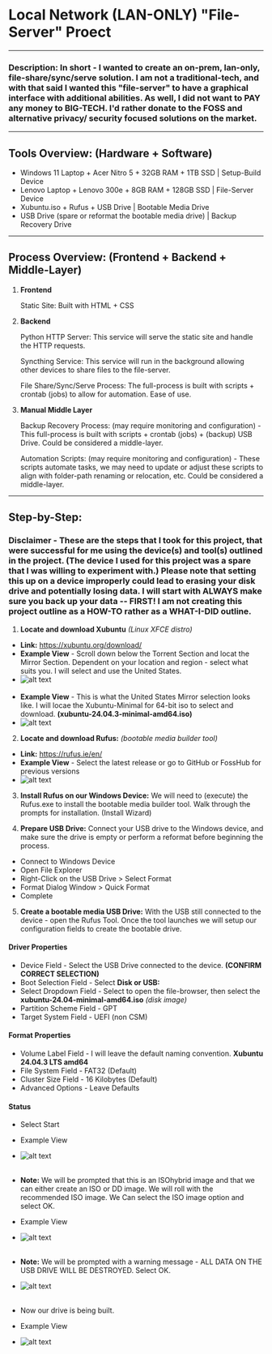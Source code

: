 # Local Network (LAN-ONLY) "File-Server" Proect

---

### Description: In short - I wanted to create an on-prem, lan-only, file-share/sync/serve solution. I am not a traditional-tech, and with that said I wanted this "file-server" to have a graphical interface with additional abilities. As well, I did not want to PAY any money to BIG-TECH. I'd rather donate to the FOSS and alternative privacy/ security focused solutions on the market. 

---

## Tools Overview: (Hardware + Software)
- Windows 11 Laptop + Acer Nitro 5 + 32GB RAM + 1TB SSD | Setup-Build Device 
- Lenovo Laptop + Lenovo 300e + 8GB RAM + 128GB SSD | File-Server Device
- Xubuntu.iso + Rufus + USB Drive | Bootable Media Drive
- USB Drive (spare or reformat the bootable media drive) | Backup Recovery Drive

---

## Process Overview: (Frontend + Backend + Middle-Layer)
1. **Frontend**

    Static Site: Built with HTML + CSS

2. **Backend**

    Python HTTP Server: This service will serve the static site and handle the HTTP requests.

    Syncthing Service: This service will run in the background allowing other devices to share files to the file-server. 

    File Share/Sync/Serve Process: The full-process is built with scripts + crontab (jobs) to allow for automation. Ease of use. 

3. **Manual Middle Layer**

    Backup Recovery Process: (may require monitoring and configuration) - This full-process is built with scripts + crontab (jobs) + (backup) USB Drive. Could be considered a middle-layer.

    Automation Scripts: (may require monitoring and configuration) - These scripts automate tasks, we may need to update or adjust these scripts to align with folder-path renaming or relocation, etc. Could be considered a middle-layer.

---

## Step-by-Step:

### Disclaimer - These are the steps that I took for this project, that were successful for me using the device(s) and tool(s) outlined in the project. (The device I used for this project was a spare that I was willing to experiment with.) Please note that setting this up on a device improperly could lead to erasing your disk drive and potentially losing data. I will start with ALWAYS make sure you back up your data -- FIRST! I am not creating this project outline as a HOW-TO rather as a WHAT-I-DID outline.

1. **Locate and download Xubuntu** *(Linux XFCE distro)*
- **Link:** https://xubuntu.org/download/
- **Example View** - Scroll down below the Torrent Section and locat the Mirror Section. Dependent on your location and region - select what suits you. I will select and use the United States.
- ![alt text](Assets/image-2.png)<br><br>
- **Example View** - This is what the United States Mirror selection looks like. I will locae the Xubuntu-Minimal for 64-bit iso to select and download. **(xubuntu-24.04.3-minimal-amd64.iso)**
- ![alt text](Assets/image-3.png)

2. **Locate and download Rufus:** *(bootable media builder tool)*
- **Link:** https://rufus.ie/en/
- **Example View** - Select the latest release or go to GitHub or FossHub for previous versions
- ![alt text](Assets/image-1.png)

3. **Install Rufus on our Windows Device:**
We will need to (execute) the Rufus.exe to install the bootable media builder tool. Walk through the prompts for installation. (Install Wizard)

4. **Prepare USB Drive:**
Connect your USB drive to the Windows device, and make sure the drive is empty or perform a reformat before beginning the process.
- Connect to Windows Device
- Open File Explorer
- Right-Click on the USB Drive > Select Format
- Format Dialog Window > Quick Format
- Complete

5. **Create a bootable media USB Drive:**
With the USB still connected to the device - open the Rufus Tool. Once the tool launches we will setup our configuration fields to create the bootable drive.

#### Driver Properties
- Device Field - Select the USB Drive connected to the device. **(CONFIRM CORRECT SELECTION)**
- Boot Selection Field - Select **Disk or USB:**
- Select Dropdown Field - Select to open the file-browser, then select the **xubuntu-24.04-minimal-amd64.iso** *(disk image)*
- Partition Scheme Field - GPT 
- Target System Field - UEFI (non CSM)

#### Format Properties
- Volume Label Field - I will leave the default naming convention. **Xubuntu 24.04.3 LTS amd64**
- File System Field - FAT32 (Default)
- Cluster Size Field - 16 Kilobytes (Default)
- Advanced Options - Leave Defaults

#### Status
- Select Start
- Example View
- ![alt text](Assets/image.png)<br><br>

- **Note:** We will be prompted that this is an ISOhybrid image and that we can either create an ISO or DD image. We will roll with the recommended ISO image. We Can select the ISO image option and select OK. 
- Example View
- ![alt text](Assets/image-4.png)<br><br>

- **Note:** We will be prompted with a warning message - ALL DATA ON THE USB DRIVE WILL BE DESTROYED. Select OK.
- ![alt text](Assets/image-5.png)<br><br>

- Now our drive is being built.
- Example View
- ![alt text](Assets/image-5.png)<br><br>